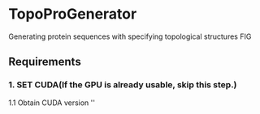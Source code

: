 # TopoProGenerator
Generating protein sequences with specifying topological structures 
FIG

## Requirements
### 1. SET CUDA(If the GPU is already usable, skip this step.)
1.1 Obtain CUDA version
'<nvidia-smi>'
